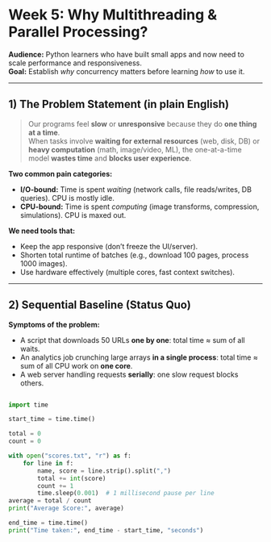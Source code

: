 # Week 5: Why Multithreading & Parallel Processing?
**Audience:** Python learners who have built small apps and now need to scale performance and responsiveness.  
**Goal:** Establish *why* concurrency matters before learning *how* to use it.

---

## 1) The Problem Statement (in plain English)
> Our programs feel **slow** or **unresponsive** because they do **one thing at a time**.  
> When tasks involve **waiting for external resources** (web, disk, DB) or **heavy computation** (math, image/video, ML), the one-at-a-time model **wastes time** and **blocks user experience**.

**Two common pain categories:**
- **I/O-bound:** Time is spent *waiting* (network calls, file reads/writes, DB queries). CPU is mostly idle.
- **CPU-bound:** Time is spent *computing* (image transforms, compression, simulations). CPU is maxed out.

**We need tools that:**
- Keep the app responsive (don’t freeze the UI/server).
- Shorten total runtime of batches (e.g., download 100 pages, process 1000 images).
- Use hardware effectively (multiple cores, fast context switches).

---

## 2) Sequential Baseline (Status Quo)
**Symptoms of the problem:**
- A script that downloads 50 URLs **one by one**: total time ≈ sum of all waits.
- An analytics job crunching large arrays **in a single process**: total time ≈ sum of all CPU work on **one core**.
- A web server handling requests **serially**: one slow request blocks others.

```python

import time

start_time = time.time()

total = 0
count = 0

with open("scores.txt", "r") as f:
    for line in f:
        name, score = line.strip().split(",")
        total += int(score)
        count += 1
        time.sleep(0.001)  # 1 millisecond pause per line
average = total / count
print("Average Score:", average)

end_time = time.time()
print("Time taken:", end_time - start_time, "seconds")
```



